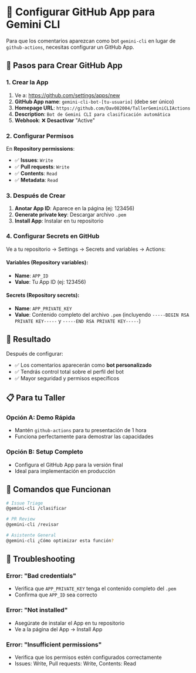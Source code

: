 # 🤖 Configurar GitHub App para Gemini CLI

Para que los comentarios aparezcan como bot `gemini-cli` en lugar de `github-actions`, necesitas configurar un GitHub App.

## 📱 **Pasos para Crear GitHub App**

### 1. **Crear la App**

1. Ve a: https://github.com/settings/apps/new
2. **GitHub App name**: `gemini-cli-bot-[tu-usuario]` (debe ser único)
3. **Homepage URL**: `https://github.com/Dav082004/TallerGeminiCLIActions`
4. **Description**: `Bot de Gemini CLI para clasificación automática`
5. **Webhook**: ❌ **Desactivar** "Active"

### 2. **Configurar Permisos**

En **Repository permissions**:

- ✅ **Issues**: `Write`
- ✅ **Pull requests**: `Write`
- ✅ **Contents**: `Read`
- ✅ **Metadata**: `Read`

### 3. **Después de Crear**

1. **Anotar App ID**: Aparece en la página (ej: 123456)
2. **Generate private key**: Descargar archivo `.pem`
3. **Install App**: Instalar en tu repositorio

### 4. **Configurar Secrets en GitHub**

Ve a tu repositorio → Settings → Secrets and variables → Actions:

#### **Variables (Repository variables)**:

- **Name**: `APP_ID`
- **Value**: Tu App ID (ej: 123456)

#### **Secrets (Repository secrets)**:

- **Name**: `APP_PRIVATE_KEY`
- **Value**: Contenido completo del archivo `.pem` (incluyendo `-----BEGIN RSA PRIVATE KEY-----` y `-----END RSA PRIVATE KEY-----`)

## 🎯 **Resultado**

Después de configurar:

- ✅ Los comentarios aparecerán como **bot personalizado**
- ✅ Tendrás control total sobre el perfil del bot
- ✅ Mayor seguridad y permisos específicos

## 📋 **Para tu Taller**

### **Opción A: Demo Rápida**

- Mantén `github-actions` para tu presentación de 1 hora
- Funciona perfectamente para demostrar las capacidades

### **Opción B: Setup Completo**

- Configura el GitHub App para la versión final
- Ideal para implementación en producción

## 🚀 **Comandos que Funcionan**

```bash
# Issue Triage
@gemini-cli /clasificar

# PR Review
@gemini-cli /revisar

# Asistente General
@gemini-cli ¿Cómo optimizar esta función?
```

## 🔧 **Troubleshooting**

### Error: "Bad credentials"

- Verifica que `APP_PRIVATE_KEY` tenga el contenido completo del `.pem`
- Confirma que `APP_ID` sea correcto

### Error: "Not installed"

- Asegúrate de instalar el App en tu repositorio
- Ve a la página del App → Install App

### Error: "Insufficient permissions"

- Verifica que los permisos estén configurados correctamente
- Issues: Write, Pull requests: Write, Contents: Read
